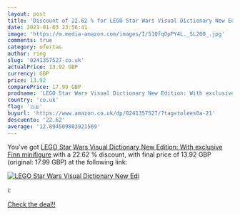 ```yaml
---
layout: post
title: 'Discount of 22.62 % for LEGO Star Wars Visual Dictionary New Edi'
date: 2021-01-03 23:56:41
image: 'https://m.media-amazon.com/images/I/51QfqOpPY4L._SL200_.jpg'
comments: true
category: ofertas
author: ring
slug: '0241357527-co.uk'
actualPrice: 13.92 GBP
currency: GBP
price: 13.92
comparePrice: 17.99 GBP
prodname: 'LEGO Star Wars Visual Dictionary New Edition: With exclusive Finn minifigure'
country: 'co.uk'
flag: '🇬🇧'
buyurl: 'https://www.amazon.co.uk/dp/0241357527/?tag=tolees0a-21'
descuento: '22.62'
average: '12.894509803921569'
---
```


You've got [LEGO Star Wars Visual Dictionary New Edition: With exclusive Finn minifigure](https://www.amazon.co.uk/dp/0241357527/?tag=tolees0a-21) with a  22.62 % discount, with final price of 13.92 GBP (original: 17.99 GBP) at the following link:

[![LEGO Star Wars Visual Dictionary New Edi](https://m.media-amazon.com/images/I/51QfqOpPY4L._SL200_.jpg)](https://www.amazon.co.uk/dp/0241357527/?tag=tolees0a-21)

ℹ️:


[Check the deal!!](https://www.amazon.co.uk/dp/0241357527/?tag=tolees0a-21)
